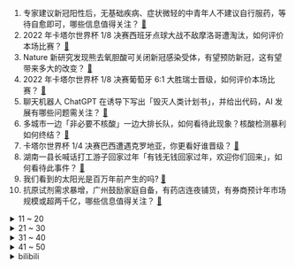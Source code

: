 1. 专家建议新冠阳性后，无基础疾病、症状微轻的中青年人不建议自行服药，等待自愈即可，哪些信息值得关注？ [:link:](https://www.zhihu.com/question/570672532)
2. 2022 年卡塔尔世界杯 1/8 决赛西班牙点球大战不敌摩洛哥遭淘汰，如何评价本场比赛？ [:link:](https://www.zhihu.com/question/570805243)
3. Nature 新研究发现熊去氧胆酸可关闭新冠感染受体，有望预防新冠，这有望带来多大的改变？ [:link:](https://www.zhihu.com/question/570771866)
4. 2022 年卡塔尔世界杯 1/8 决赛葡萄牙 6:1 大胜瑞士晋级，如何评价本场比赛？ [:link:](https://www.zhihu.com/question/570805908)
5. 聊天机器人 ChatGPT  在诱导下写出「毁灭人类计划书」，并给出代码，AI 发展有哪些问题需关注？ [:link:](https://www.zhihu.com/question/570520300)
6. 多城市一边「非必要不核酸」一边大排长队，如何看待此现象？核酸检测暴利如何终结？ [:link:](https://www.zhihu.com/question/570424664)
7. 卡塔尔世界杯 1/4 决赛巴西遭遇克罗地亚，你更看好谁晋级？ [:link:](https://www.zhihu.com/question/570651031)
8. 湖南一县长喊话打工游子回家过年「有钱无钱回家过年，欢迎你们回来」，如何看待此事件？ [:link:](https://www.zhihu.com/question/570708561)
9. 我们看到的太阳光是百万年前产生的吗? [:link:](https://www.zhihu.com/question/53782859)
10. 抗原试剂需求暴增，广州鼓励家庭自备，有药店连夜铺货，有券商预计年市场规模或超两千亿，哪些信息值得关注？ [:link:](https://www.zhihu.com/question/570126549)
<details>
<summary>11 ~ 20</summary>

11. 西班牙主帅恩里克赛前说让球员加练 1000 次点球，却倒在了点球大战上，问题出在哪？ [:link:](https://www.zhihu.com/question/570826449)
12. 如何看待胡锡进称应加快取消跨省人员流动限制以恢复经济，其他地区应该向长三角珠三角学习，进一步放开管控？ [:link:](https://www.zhihu.com/question/570709448)
13. 记者采访十余位曾感染奥密克戎市民，均称身体没后遗症，但部分称出现严重「病耻感」，有哪些信息需要关注？ [:link:](https://www.zhihu.com/question/570722206)
14. 为什么熬过低谷后的人很多都沉默少言了？ [:link:](https://www.zhihu.com/question/521456695)
15. 山东公共交通不查健康码、取消强制落地检首日，部分居民称「有点担心被传染」，应如何应对新的防疫政策？ [:link:](https://www.zhihu.com/question/570594099)
16. 独处时怎样提升自己？ [:link:](https://www.zhihu.com/question/570600583)
17. 渣打银行预测比特币明年有可能跌至 5000 美元，交易所自身流动性不足将导致破产，如何看待这一观点？ [:link:](https://www.zhihu.com/question/570675520)
18. 当gpu性能太弱时，系统是否会调用cpu来处理图形？ [:link:](https://www.zhihu.com/question/535769197)
19. 亚洲球队无一晋级卡塔尔世界杯八强，如何评价他们在本届世界杯上的表现？ [:link:](https://www.zhihu.com/question/570631051)
20. 四川大学研发的重组新冠蛋白疫苗—威克欣获批紧急使用，将为全球新冠疫情预防控制带来哪些贡献和影响？ [:link:](https://www.zhihu.com/question/570581209)
</details>
<details>
<summary>21 ~ 30</summary>

21. 除了花还有哪些适合送女朋友的礼物？ [:link:](https://www.zhihu.com/question/562712214)
22. 你曾探访过哪些「别有一番韵味」的古村落？ [:link:](https://www.zhihu.com/question/569811974)
23. 羽毛球掌握什么原理后让你球技大涨? [:link:](https://www.zhihu.com/question/515459299)
24. 如何评价 ChatGPT ？会取代搜索引擎吗？ [:link:](https://www.zhihu.com/question/570062224)
25. 俄罗斯一机场发生爆炸，已造成 3 人死亡，爆炸原因是什么？目前情况如何？ [:link:](https://www.zhihu.com/question/570535708)
26. 摩洛哥队创造历史晋级卡塔尔世界杯 8 强，如何评价他们的表现？摩洛哥足球有着怎样的故事？ [:link:](https://www.zhihu.com/question/570826596)
27. 为什么微软说一套系统售价几百美元，但在国内购买电脑都已经附赠了正版系统呢？ [:link:](https://www.zhihu.com/question/569770290)
28. 冬天不想做饭，有哪些一锅煮的菜品推荐！？ [:link:](https://www.zhihu.com/question/425189049)
29. 朔尔茨称「不要因为中国崛起就对其孤立或减少合作，世界并非注定分裂成相互竞争的集团」，释放了哪些信息？ [:link:](https://www.zhihu.com/question/570721269)
30. 百城房价连续 5 个月下跌，业内人士认为短期内楼市销售仍处于筑底阶段，哪些信息值得关注? [:link:](https://www.zhihu.com/question/570707644)
</details>
<details>
<summary>31 ~ 40</summary>

31. 妈妈假装逃单 5 岁儿子坚决让付钱，如何看待这种教育方式？ [:link:](https://www.zhihu.com/question/570697331)
32. 成绩和友谊哪个重要？ [:link:](https://www.zhihu.com/question/570751624)
33. 全国多地不断优化疫情防控措施，旅游股全线飘红，机票预定翻倍增长，哪些信息值得关注？ [:link:](https://www.zhihu.com/question/570715882)
34. 巴西连续 8 届世界杯晋级 8 强，他们接下来的前景如何？会是冠军的有力争夺者吗？ [:link:](https://www.zhihu.com/question/570632229)
35. 多地电影院有序开放，12 月 4 日影院营业率已逐步回升至约 47 %，哪些信息值得关注？ [:link:](https://www.zhihu.com/question/570718818)
36. 在上班和创业中你会如何选择? [:link:](https://www.zhihu.com/question/570234271)
37. 日媒称日本政府欲建「冲绳防卫集团」，此举目的是为了针对中国加强海洋力量，还有哪些信息值得关注？ [:link:](https://www.zhihu.com/question/570415974)
38. 中国空间站在轨获得水稻种子，为国际首次，具有哪些意义？将会带来哪些影响？ [:link:](https://www.zhihu.com/question/570429237)
39. 秋冬季节通勤穿搭，如何在保暖的同时又不失时尚感？ [:link:](https://www.zhihu.com/question/562886687)
40. 深圳二手房挂牌量创新高，11 月环比增长一万套，有楼盘最高可优惠 160 万，哪些信息值得关注？ [:link:](https://www.zhihu.com/question/570740690)
</details>
<details>
<summary>41 ~ 50</summary>

41. 克罗地亚在世界杯上所有的点球大战都取胜，做到这一点有多难？如何评价他们的心理素质？ [:link:](https://www.zhihu.com/question/570621370)
42. 奈雪的茶 5.25 亿入股乐乐茶成第一大股东，会带来哪些改变？新茶饮行业的钱还好赚吗？ [:link:](https://www.zhihu.com/question/570574440)
43. 国防部回应美国发布《中国军事与安全发展报告》，称其「最应深刻检讨反思自身核政策」，哪些信息值得关注？ [:link:](https://www.zhihu.com/question/570730533)
44. 特朗普呼吁「终止」美国宪法，白宫谴责其「诅咒国家灵魂」，如何看待其表态？ [:link:](https://www.zhihu.com/question/570489217)
45. 无缘八强，如何评价西班牙队在卡塔尔世界杯上的表现？ [:link:](https://www.zhihu.com/question/570826430)
46. 快跑作为一种无氧运动，为什么不流行？ [:link:](https://www.zhihu.com/question/568970238)
47. 国内有类似ChatGPT能力的模型吗？ [:link:](https://www.zhihu.com/question/570713548)
48. 入冬了，有什么一想到就感觉热乎乎的食物？ [:link:](https://www.zhihu.com/question/569834833)
49. 如何评价美国陆军选定贝尔V280倾转旋翼机作为黑鹰直升机替代机型？ [:link:](https://www.zhihu.com/question/570736985)
50. 雅思 4 个 7 分是什么概念呢？ [:link:](https://www.zhihu.com/question/19851328)
</details><details>
<summary>bilibili</summary>

1. 《原神》流浪者角色PV——「灰烬」 [:link:](//www.bilibili.com/video/BV1J24y1k7Ky)
2. 羊村（3） [:link:](//www.bilibili.com/video/BV1Y44y1Q7BL)
3. 一位粉丝想看到自己奔跑的样子 [:link:](//www.bilibili.com/video/BV1ED4y1Y7dc)
4. 我这照片哪里出了问题？ [:link:](//www.bilibili.com/video/BV1V84y167mY)
5. “你管这叫世界杯主题曲？” [:link:](//www.bilibili.com/video/BV1o14y1E7xG)
6. 梅西C罗首次公开谈论国足，并提出宝贵建议 [:link:](//www.bilibili.com/video/BV1Nv4y1R7J7)
7. 山羊闻蜡，这就是传说中的羊群效应吗？ [:link:](//www.bilibili.com/video/BV1mK411X7Eq)
8. 风雨夜深人散尽，孤灯犹唤卖汤圆。夜夜除非，好酒留人醉。还原古画会滚的灯笼《滚灯》 [:link:](//www.bilibili.com/video/BV1MG411T7AV)
9. “你不妨大胆点去生活，其实没那么多观众！” [:link:](//www.bilibili.com/video/BV1aP4y197h5)
10. 拜托，谁会看妹妹跳舞看那么久呢？ [:link:](//www.bilibili.com/video/BV15D4y1e7u2)
<details>
<summary>11 ~ 20</summary>

11. 简单研究了一下时尚 [:link:](//www.bilibili.com/video/BV1w24y1k7kh)
12. 火柴人 VS 我的世界系列第三十集 国王（The King） [:link:](//www.bilibili.com/video/BV1Jv4y1o7fU)
13. 男朋友有了兄弟就忘了我！可以理解……才怪！ [:link:](//www.bilibili.com/video/BV1Qg411n7dx)
14. 想了解一下我就进来看，觉得耐心看完的人很温柔！ [:link:](//www.bilibili.com/video/BV1eG411u75w)
15. “再见了妈妈，今晚我就要远航！”居家无聊来阳台唱唱歌～ [:link:](//www.bilibili.com/video/BV1UM41167Vm)
16. 学习英语一半是爱好一半是因为她 [:link:](//www.bilibili.com/video/BV1C84y1k7gA)
17. 很难想象坐在电脑对面的是个人 [:link:](//www.bilibili.com/video/BV1qe411N7JD)
18. 伟大的骗子（分享一个奇怪的故事） [:link:](//www.bilibili.com/video/BV1G14y1J7Dh)
19. 歌曲名最后的英文后缀都是什么意思？ [:link:](//www.bilibili.com/video/BV1SP4y19799)
20. 不同月薪的居家办公现状 [:link:](//www.bilibili.com/video/BV1Se411N7Y7)
</details>
<details>
<summary>21 ~ 30</summary>

21. ⚠️原神氪金32W慈善博主，在线送10只散兵、一斗、雷神、凌人！！！！ [:link:](//www.bilibili.com/video/BV13e411K7Qa)
22. 医生一眼就看出了我的问题 [:link:](//www.bilibili.com/video/BV1P24y1k7XT)
23. 什么是朋友？他说...  2 [:link:](//www.bilibili.com/video/BV17g411H7do)
24. 如果此生注定平凡，你要怎么办？ [:link:](//www.bilibili.com/video/BV1914y1E7NE)
25. 富人离婚千万资产纠纷，穷人没了脑袋也得爬起来上班！经典网剧《灵魂摆渡》第十八回《旧事》 [:link:](//www.bilibili.com/video/BV1wK411976N)
26. 纯人声演绎动画《JOJO的奇妙冒险》主题曲～【MayTree五月树】 [:link:](//www.bilibili.com/video/BV1WW4y1g7wd)
27. 波 奇 米 亚 狂 想 曲 [:link:](//www.bilibili.com/video/BV13v4y1o7PJ)
28. 魈：如果在十八我没能送你花~ [:link:](//www.bilibili.com/video/BV1rG4y1G7pZ)
29. 小猫咪打架能有多上头，喵师傅“爆装备”全集，其实吵了很久！ [:link:](//www.bilibili.com/video/BV1zK411X7ov)
30. 我好像解锁了这玩意儿的正确吃法！ [:link:](//www.bilibili.com/video/BV1M24y1k7YP)
</details>
<details>
<summary>31 ~ 40</summary>

31. 花费3000元爆肝10小时！我做出了比原版还贵的扑克牌！ [:link:](//www.bilibili.com/video/BV1fG4y1G7Bb)
32. 【坤坤子】不想要小黑子 - 豎屏 [:link:](//www.bilibili.com/video/BV1P841157RH)
33. ★我的世界★永恒的MC生存又回来了 [:link:](//www.bilibili.com/video/BV1Wd4y147YM)
34. 我曝光了网络诈骗 很快就被报复了 [:link:](//www.bilibili.com/video/BV1jv4y1R79G)
35. 评分5.5！这部动画砸钱无数，却让原作风评被害...... [:link:](//www.bilibili.com/video/BV1VG4y1V7ca)
36. “真理往往掌握在少数人手中” [:link:](//www.bilibili.com/video/BV1EG411T7wB)
37. 把牙齿「种」进眼睛，就能重见光明 [:link:](//www.bilibili.com/video/BV1c24y1k7GH)
38. “每当我撑不下去，就会打开这个视频！” [:link:](//www.bilibili.com/video/BV1Eg411H7J1)
39. 欺负一条小团团 [:link:](//www.bilibili.com/video/BV1Xe411N73u)
40. 【假装讲电影】爆笑喜剧！劫匪抢夜店！夜店美女人质！全都舍不得走！ [:link:](//www.bilibili.com/video/BV1M24y1k75r)
</details>
<details>
<summary>41 ~ 50</summary>

41. 💪B站版《健身新手的减脂完全手册》™💪 [:link:](//www.bilibili.com/video/BV1AM411r7z3)
42. 康师傅看了想打人！只是多了亿点点牛肉…… [:link:](//www.bilibili.com/video/BV1s44y1Q7sq)
43. 你买三千万南极队赢是吧！ [:link:](//www.bilibili.com/video/BV1HP411M7zA)
44. 探秘卡塔尔土豪烤肉店！羊排2斤起卖！面包竟然1米长？ [:link:](//www.bilibili.com/video/BV12e411N7xW)
45. S13最骚套路！比无限火力还无限火力！好可怕！【有点骚东西迷你版】 [:link:](//www.bilibili.com/video/BV1jG4y1R7H4)
46. 【STN快报6.5季16】卡普空伙食有点差，金狮子打我都没劲 [:link:](//www.bilibili.com/video/BV17d4y147Kh)
47. 假如太阳消失了的话会发生什么事？【太阳系的天体球】 [:link:](//www.bilibili.com/video/BV1Ng411W77A)
48. 开局氪7000块！从肝开始的阴阳师，想成为大佬的第一天#1 [:link:](//www.bilibili.com/video/BV1Lg411H7f5)
49. 稻妻上分：八 重 摇 🦊 [:link:](//www.bilibili.com/video/BV15G4y1R7UQ)
50. 打开之前没想到这么震撼，修了800多年的科隆大教堂——哥特式建筑天花板 [:link:](//www.bilibili.com/video/BV1J84y167FM)
</details>
<details>
<summary>51 ~ 60</summary>

51. 你账号里的硬币值多少钱？ [:link:](//www.bilibili.com/video/BV1Z44y1U7eq)
52. 一次普通的出行，竟成了迷惑行为大赏 [:link:](//www.bilibili.com/video/BV1EP411M71G)
53. 我想，这以后便是在农村扎根了吧 [:link:](//www.bilibili.com/video/BV1644y1S7H3)
54. 感情是对抗路的什么来着？ [:link:](//www.bilibili.com/video/BV1AP411M78o)
55. 普通长相的女生如何通过穿搭改变气质？（内搭篇） [:link:](//www.bilibili.com/video/BV12W4y1p7EW)
56. 剪头真开心…… [:link:](//www.bilibili.com/video/BV1r841157aa)
57. 这是一个温暖人心的陷阱！ [:link:](//www.bilibili.com/video/BV1944y1U7u4)
58. 时隔多日！窝里老师出窝啦～ [:link:](//www.bilibili.com/video/BV1NM411r7R2)
59. 嘿嘿嘿今天整点狠活嘿嘿嘿嘿 [:link:](//www.bilibili.com/video/BV1jW4y1g74R)
60. 【2022年双十二电脑配置推荐】教你如何用最低预算组装一台全新电脑！小白必看 ！39分钟选对配置2000-5w预算共二十二套配置！ [:link:](//www.bilibili.com/video/BV1ae411N7mN)
</details>
<details>
<summary>61 ~ 70</summary>

61. 【原神】妈！我不要这个黄毛当我爸爸啊！！！ [:link:](//www.bilibili.com/video/BV19R4y1y7Ws)
62. 这操作也太离谱了！！ [:link:](//www.bilibili.com/video/BV18G4y1R7Nc)
63. 最兴奋的一期！小伙终于吃到了“米其林三星”餐厅，真的有传闻那么神吗？ [:link:](//www.bilibili.com/video/BV1Se4y1M74u)
64. 「小泽」我感染了新冠病毒。 [:link:](//www.bilibili.com/video/BV1ZG4y1G7sF)
65. 这学是一秒也上不下去了 [:link:](//www.bilibili.com/video/BV1u841157XB)
66. 前 方 高 甜！李峋真的把她宠回了眼里有光的公主！永远会为校园走到婚礼心动！ [:link:](//www.bilibili.com/video/BV1ug411H74z)
67. 当你正确开嗓之后，你的声音到底有多好听？ [:link:](//www.bilibili.com/video/BV1xv4y1o75X)
68. 为什么《星际穿越》的配乐，你一听就想哭？【银屏系】丨机核 [:link:](//www.bilibili.com/video/BV1524y1k787)
69. 今天突然就过去了，蛮奇怪的 [:link:](//www.bilibili.com/video/BV13g411H7Ey)
70. 这条视频北方人回避一下 [:link:](//www.bilibili.com/video/BV1JG4y1R7eB)
</details>
<details>
<summary>71 ~ 80</summary>

71. 可能是最简单的三汁焖锅做法 [:link:](//www.bilibili.com/video/BV1Ev4y1o7UM)
72. 看完再恋爱，野菜say goodbye [:link:](//www.bilibili.com/video/BV1i14y1E7d3)
73. 什么人啊真的是 [:link:](//www.bilibili.com/video/BV11G411T7zH)
74. 猪的睡眠质量 [:link:](//www.bilibili.com/video/BV1AM411r7zS)
75. 这个名字让我足足笑了2分55秒！ [:link:](//www.bilibili.com/video/BV1B84y1C78H)
76. 这样的非遗铁画你知道吗？ [:link:](//www.bilibili.com/video/BV1A44y1S7xf)
77. “人间烟火气，最抚凡人心”❺ [:link:](//www.bilibili.com/video/BV1yK411R7tG)
78. 肥肠辣鸡!差点重开... [:link:](//www.bilibili.com/video/BV1ve4y1u7qW)
79. R星亮出王牌！《GTA6》史诗级大爆料正式登场#神作来临 [:link:](//www.bilibili.com/video/BV1sd4y147Lt)
80. 【云虫】【动态壁纸】“带我去远方” [:link:](//www.bilibili.com/video/BV19W4y1u7yR)
</details>
<details>
<summary>81 ~ 90</summary>

81. 没有胜负心当什么夫妻 [:link:](//www.bilibili.com/video/BV1H44y1S7pX)
82. 只需52秒，学会1道传家菜，糖溜土豆片！ [:link:](//www.bilibili.com/video/BV1iD4y1Y7a8)
83. 【世界杯/拟人】如果参赛国变成emoji美少女？ [:link:](//www.bilibili.com/video/BV1Jg411H7K5)
84. 16岁上大学？？ [:link:](//www.bilibili.com/video/BV1cv4y1o7yk)
85. 鱼虾分离装置的原理，四海湖的冰汤圆咋来的？牛顿摆的原理 [:link:](//www.bilibili.com/video/BV1Xe4y1M75c)
86. 腿姐技巧班+冲刺班｜纯技巧精华，10分钟速刷！无废话！ [:link:](//www.bilibili.com/video/BV1QG4y1G7oH)
87. 经典s1大战卡卡西 [:link:](//www.bilibili.com/video/BV1484y167uP)
88. 说只因不说巴，文明你我他 [:link:](//www.bilibili.com/video/BV1yP4y197kb)
89. 这就是聊天不加表情的区别 [:link:](//www.bilibili.com/video/BV1Kg411H7xw)
90. 感谢大自然的馈赠，游牧民族自古以来逐水草而居，养育了众多的草原儿女 [:link:](//www.bilibili.com/video/BV18M41167N1)
</details>
<details>
<summary>91 ~ 100</summary>

91. 传统口技教学《老狗吠深巷》 [:link:](//www.bilibili.com/video/BV1sP4y197Tu)
92. “ B 站 游 戏 玩 家 精 神 现 状 ” [:link:](//www.bilibili.com/video/BV1hK411X7cd)
93. 英语亮剑玩的就是西海岸 [:link:](//www.bilibili.com/video/BV18e411N76q)
94. 这下不得不玩原神了...【P5 读书人的事怎么能叫偷呢？】【4K 60】 [:link:](//www.bilibili.com/video/BV11e4y1M7CU)
95. 假装在小狗玩耍的时候被它咬到，会是啥反应？ [:link:](//www.bilibili.com/video/BV1LG411T7bE)
96. 天命寄定，原神28支队伍速杀3.2深渊龙兽 [:link:](//www.bilibili.com/video/BV1gv4y1o7q3)
97. 请问这个游戏可以去米哈游应聘吗？ [:link:](//www.bilibili.com/video/BV1f44y1U7hT)
98. 最后再说一次，沙漠书要加速了！ [:link:](//www.bilibili.com/video/BV1id4y147Tr)
99. 要建造一万米的高楼，要考虑什么？【司徒之脑洞】 [:link:](//www.bilibili.com/video/BV1Pv4y1o7zR)
100. 关于老师让我们拍线上运动视频，我去当蜘蛛侠但撤回不了了这档事 [:link:](//www.bilibili.com/video/BV1LG4y1R7AK)
</details></details>